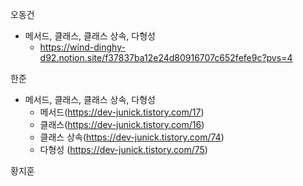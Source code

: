 오동건
* 메서드, 클래스, 클래스 상속, 다형성 <br>
   * https://wind-dinghy-d92.notion.site/f37837ba12e24d80916707c652fefe9c?pvs=4
 
한준
* 메서드, 클래스, 클래스 상속, 다형성 <br>
   * 메서드(https://dev-junick.tistory.com/17)
   * 클래스(https://dev-junick.tistory.com/16)
   * 클래스 상속(https://dev-junick.tistory.com/74)
   * 다형성 (https://dev-junick.tistory.com/75)


황지훈
